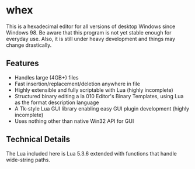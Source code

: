 # whex
This is a hexadecimal editor for all versions of desktop Windows since Windows
98. Be aware that this program is not yet stable enough for everyday use. Also,
it is still under heavy development and things may change drastically.

## Features

* Handles large (4GB+) files
* Fast insertion/replacement/deletion anywhere in file
* Highly extensible and fully scriptable with Lua (highly incomplete)
* Structured binary editing a la 010 Editor's Binary Templates, using Lua as
  the format description language
* A Tk-style Lua GUI library enabling easy GUI plugin development (highly incomplete)
* Uses nothing other than native Win32 API for GUI

## Technical Details

The Lua included here is Lua 5.3.6 extended with functions that handle
wide-string paths.
